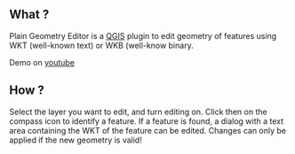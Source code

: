 ## What ? 

Plain Geometry Editor is a [QGIS](http://www.qgis.org) plugin to edit geometry of features using WKT (well-known text) or WKB (well-know binary.

Demo on [youtube](http://www.youtube.com/watch?v=NrDFMZS41BA&hd=1)

## How ?

Select the layer you want to edit, and turn editing on. 
Click then on the compass icon to identify a feature.
If a feature is found, a dialog with a text area containing the WKT of the feature can be edited.
Changes can only be applied if the new geometry is valid!
 


